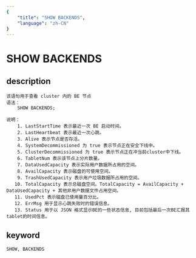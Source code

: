 ```yaml
---
{
    "title": "SHOW BACKENDS",
    "language": "zh-CN"
}
---
```


<!-- 
Licensed to the Apache Software Foundation (ASF) under one
or more contributor license agreements.  See the NOTICE file
distributed with this work for additional information
regarding copyright ownership.  The ASF licenses this file
to you under the Apache License, Version 2.0 (the
"License"); you may not use this file except in compliance
with the License.  You may obtain a copy of the License at

  http://www.apache.org/licenses/LICENSE-2.0

Unless required by applicable law or agreed to in writing,
software distributed under the License is distributed on an
"AS IS" BASIS, WITHOUT WARRANTIES OR CONDITIONS OF ANY
KIND, either express or implied.  See the License for the
specific language governing permissions and limitations
under the License.
-->

# SHOW BACKENDS
## description
    该语句用于查看 cluster 内的 BE 节点
    语法：
        SHOW BACKENDS;

    说明：
        1. LastStartTime 表示最近一次 BE 启动时间。
        2. LastHeartbeat 表示最近一次心跳。
        3. Alive 表示节点是否存活。
        4. SystemDecommissioned 为 true 表示节点正在安全下线中。
        5. ClusterDecommissioned 为 true 表示节点正在冲当前cluster中下线。
        6. TabletNum 表示该节点上分片数量。
        7. DataUsedCapacity 表示实际用户数据所占用的空间。
        8. AvailCapacity 表示磁盘的可使用空间。
        9. TrashUsedCapacity 表示用户垃圾数据所占用的空间。
       10. TotalCapacity 表示总磁盘空间。TotalCapacity = AvailCapacity + DataUsedCapacity + 其他非用户数据文件占用空间。
       11. UsedPct 表示磁盘已使用量百分比。
       12. ErrMsg 用于显示心跳失败时的错误信息。
       13. Status 用于以 JSON 格式显示BE的一些状态信息, 目前包括最后一次BE汇报其tablet的时间信息。
        
## keyword
    SHOW, BACKENDS

